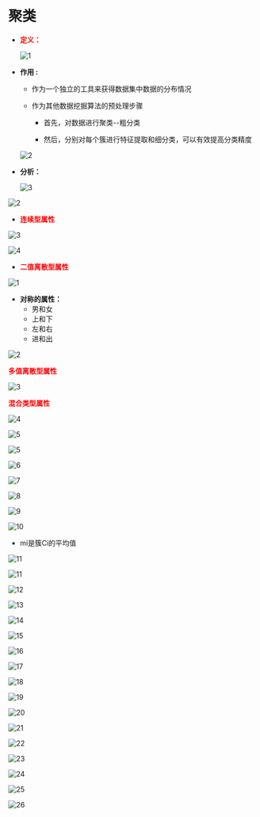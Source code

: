 # 聚类

* <font color="red">**定义：**</font>

    ![1](_v_images/20200111180618719_10893.png)

* **作用 :**
    * 作为一个独立的工具来获得数据集中数据的分布情况
    
    * 作为其他数据挖掘算法的预处理步骤
        * 首先，对数据进行聚类--粗分类
      
        * 然后，分别对每个簇进行特征提取和细分类，可以有效提高分类精度

     ![2](_v_images/20200111181719025_18058.png)

* **分析：**

    ![3](_v_images/20200111181909924_29482.png)

![2](_v_images/20200111182714407_24001.png)

* <font color="red">**连续型属性**</font>

![3](_v_images/20200111182348703_10840.png)

![4](_v_images/20200111182541480_17632.png)

* <font color="red">**二值离散型属性**</font>

 ![1](_v_images/20200111205734435_8100.png)
 
   * **对称的属性：** 
       * 男和女
       * 上和下
       * 左和右
       * 进和出
 
![2](_v_images/20200111205802117_8857.png)

<font color="red">**多值离散型属性**</font>

![3](_v_images/20200111210207433_2598.png)

<font color="red">**混合类型属性**</font>

![4](_v_images/20200111211630410_1455.png)

![5](_v_images/20200111212713641_26792.png)

![5](_v_images/20200111212530177_516.png)

![6](_v_images/20200111212759372_26759.png)

![7](_v_images/20200113152503873_22232.png)

![8](_v_images/20200113152713419_10009.png)

![9](_v_images/20200113155017950_21239.png)


![10](_v_images/20200114103101035_7132.png)

* mi是簇Ci的平均值

![11](_v_images/20200114103451313_17423.png)


![11](_v_images/20200114103921448_25747.png)

![12](_v_images/20200114104130663_16221.png)


![13](_v_images/20200114104412298_8942.png)


![14](_v_images/20200114104935693_24989.png)

![15](_v_images/20200114105003910_23004.png)

![16](_v_images/20200114111235861_17131.png)

![17](_v_images/20200114111532026_1610.png)

![18](_v_images/20200114111840797_9402.png)

![19](_v_images/20200114112053223_9007.png)

![20](_v_images/20200114112540803_8241.png)

![21](_v_images/20200114112641436_28413.png)

![22](_v_images/20200114113227260_25680.png)


![23](_v_images/20200114113634326_1442.png)  

![24](_v_images/20200114120228245_27258.png)

![25](_v_images/20200114120248038_15225.png)
  
  ![26](_v_images/20200114120428737_31766.png)


